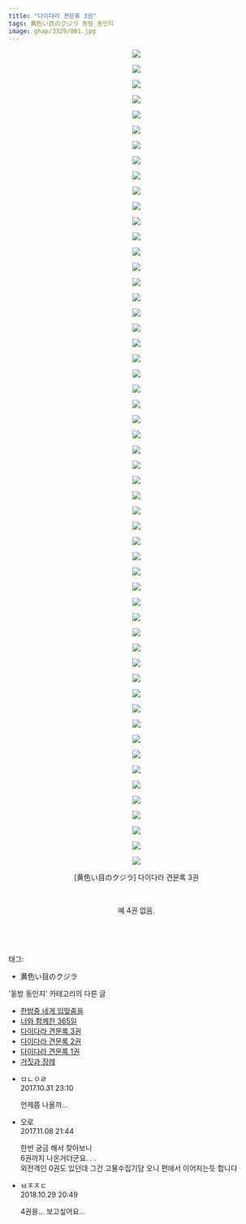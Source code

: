 ```yaml
---
title: "다이다라 견문록 3권"
tags: 黄色い目のクジラ 동방_동인지
image: ghap/3329/001.jpg
---
```

<div class="article">
<p style="text-align: center; clear: none; float: none;"><img src="{{ site.nasurl }}/ghap/3329/001.jpg"/></p>
<p style="text-align: center; clear: none; float: none;"><img src="{{ site.nasurl }}/ghap/3329/002.jpg"/></p>
<p style="text-align: center; clear: none; float: none;"><img src="{{ site.nasurl }}/ghap/3329/003.jpg"/></p>
<p style="text-align: center; clear: none; float: none;"><img src="{{ site.nasurl }}/ghap/3329/004.jpg"/></p>
<p style="text-align: center; clear: none; float: none;"><img src="{{ site.nasurl }}/ghap/3329/005.jpg"/></p>
<p style="text-align: center; clear: none; float: none;"><img src="{{ site.nasurl }}/ghap/3329/006.jpg"/></p>
<p style="text-align: center; clear: none; float: none;"><img src="{{ site.nasurl }}/ghap/3329/007.jpg"/></p>
<p style="text-align: center; clear: none; float: none;"><img src="{{ site.nasurl }}/ghap/3329/008.jpg"/></p>
<p style="text-align: center; clear: none; float: none;"><img src="{{ site.nasurl }}/ghap/3329/009.jpg"/></p>
<p style="text-align: center; clear: none; float: none;"><img src="{{ site.nasurl }}/ghap/3329/010.jpg"/></p>
<p style="text-align: center; clear: none; float: none;"><img src="{{ site.nasurl }}/ghap/3329/011.jpg"/></p>
<p style="text-align: center; clear: none; float: none;"><img src="{{ site.nasurl }}/ghap/3329/012.jpg"/></p>
<p style="text-align: center; clear: none; float: none;"><img src="{{ site.nasurl }}/ghap/3329/013.jpg"/></p>
<p style="text-align: center; clear: none; float: none;"><img src="{{ site.nasurl }}/ghap/3329/014.jpg"/></p>
<p style="text-align: center; clear: none; float: none;"><img src="{{ site.nasurl }}/ghap/3329/015.jpg"/></p>
<p style="text-align: center; clear: none; float: none;"><img src="{{ site.nasurl }}/ghap/3329/016.jpg"/></p>
<p style="text-align: center; clear: none; float: none;"><img src="{{ site.nasurl }}/ghap/3329/017.jpg"/></p>
<p style="text-align: center; clear: none; float: none;"><img src="{{ site.nasurl }}/ghap/3329/018.jpg"/></p>
<p style="text-align: center; clear: none; float: none;"><img src="{{ site.nasurl }}/ghap/3329/019.jpg"/></p>
<p style="text-align: center; clear: none; float: none;"><img src="{{ site.nasurl }}/ghap/3329/020.jpg"/></p>
<p style="text-align: center; clear: none; float: none;"><img src="{{ site.nasurl }}/ghap/3329/021.jpg"/></p>
<p style="text-align: center; clear: none; float: none;"><img src="{{ site.nasurl }}/ghap/3329/022.jpg"/></p>
<p style="text-align: center; clear: none; float: none;"><img src="{{ site.nasurl }}/ghap/3329/023.jpg"/></p>
<p style="text-align: center; clear: none; float: none;"><img src="{{ site.nasurl }}/ghap/3329/024.jpg"/></p>
<p style="text-align: center; clear: none; float: none;"><img src="{{ site.nasurl }}/ghap/3329/025.jpg"/></p>
<p style="text-align: center; clear: none; float: none;"><img src="{{ site.nasurl }}/ghap/3329/026.jpg"/></p>
<p style="text-align: center; clear: none; float: none;"><img src="{{ site.nasurl }}/ghap/3329/027.jpg"/></p>
<p style="text-align: center; clear: none; float: none;"><img src="{{ site.nasurl }}/ghap/3329/028.jpg"/></p>
<p style="text-align: center; clear: none; float: none;"><img src="{{ site.nasurl }}/ghap/3329/029.jpg"/></p>
<p style="text-align: center; clear: none; float: none;"><img src="{{ site.nasurl }}/ghap/3329/030.jpg"/></p>
<p style="text-align: center; clear: none; float: none;"><img src="{{ site.nasurl }}/ghap/3329/031.jpg"/></p>
<p style="text-align: center; clear: none; float: none;"><img src="{{ site.nasurl }}/ghap/3329/032.jpg"/></p>
<p style="text-align: center; clear: none; float: none;"><img src="{{ site.nasurl }}/ghap/3329/033.jpg"/></p>
<p style="text-align: center; clear: none; float: none;"><img src="{{ site.nasurl }}/ghap/3329/034.jpg"/></p>
<p style="text-align: center; clear: none; float: none;"><img src="{{ site.nasurl }}/ghap/3329/035.jpg"/></p>
<p style="text-align: center; clear: none; float: none;"><img src="{{ site.nasurl }}/ghap/3329/036.jpg"/></p>
<p style="text-align: center; clear: none; float: none;"><img src="{{ site.nasurl }}/ghap/3329/037.jpg"/></p>
<p style="text-align: center; clear: none; float: none;"><img src="{{ site.nasurl }}/ghap/3329/038.jpg"/></p>
<p style="text-align: center; clear: none; float: none;"><img src="{{ site.nasurl }}/ghap/3329/039.jpg"/></p>
<p style="text-align: center; clear: none; float: none;"><img src="{{ site.nasurl }}/ghap/3329/040.jpg"/></p>
<p style="text-align: center; clear: none; float: none;"><img src="{{ site.nasurl }}/ghap/3329/041.jpg"/></p>
<p style="text-align: center; clear: none; float: none;"><img src="{{ site.nasurl }}/ghap/3329/042.jpg"/></p>
<p style="text-align: center; clear: none; float: none;"><img src="{{ site.nasurl }}/ghap/3329/043.jpg"/></p>
<p style="text-align: center; clear: none; float: none;"><img src="{{ site.nasurl }}/ghap/3329/044.jpg"/></p>
<p style="text-align: center; clear: none; float: none;"><img src="{{ site.nasurl }}/ghap/3329/045.jpg"/></p>
<p style="text-align: center; clear: none; float: none;"><img src="{{ site.nasurl }}/ghap/3329/046.jpg"/></p>
<p style="text-align: center; clear: none; float: none;"><img src="{{ site.nasurl }}/ghap/3329/047.jpg"/></p>
<p style="text-align: center; clear: none; float: none;"><img src="{{ site.nasurl }}/ghap/3329/048.jpg"/></p>
<p style="text-align: center; clear: none; float: none;"><img src="{{ site.nasurl }}/ghap/3329/049.jpg"/></p>
<p style="text-align: center; clear: none; float: none;"><img src="{{ site.nasurl }}/ghap/3329/050.jpg"/></p>
<p style="text-align: center; clear: none; float: none;"><img src="{{ site.nasurl }}/ghap/3329/051.jpg"/></p>
<p style="text-align: center; clear: none; float: none;"><img src="{{ site.nasurl }}/ghap/3329/052.jpg"/></p>
<p style="text-align: center; clear: none; float: none;"><img src="{{ site.nasurl }}/ghap/3329/053.jpg"/></p>
<p style="text-align: center; clear: none; float: none;"><img src="{{ site.nasurl }}/ghap/3329/054.jpg"/></p>
<p style="text-align: center; clear: none; float: none;">[黄色い目のクジラ] 다이다라 견문록 3권</p>
<p style="text-align: center; clear: none; float: none;"><br/></p>
<p style="text-align: center; clear: none; float: none;">예 4권 없음.</p>
<p style="text-align: center; clear: none; float: none;"><br/></p>
<p><br/></p>
</div><div class="tagTrail">
<p>태그: </p>
<ul>
<li>黄色い目のクジラ</li>
</ul>
</div><div class="another">
<p>'동방 동인지' 카테고리의 다른 글</p>
<ul>
<li><a href="/2017-06-02-ghap_3331">한밤중 네게 입맞춤을</a></li>
<li><a href="/2017-06-02-ghap_3330">너와 함께한 365일</a></li>
<li><a href="/2017-06-01-ghap_3329">다이다라 견문록 3권</a></li>
<li><a href="/2017-06-01-ghap_3328">다이다라 견문록 2권</a></li>
<li><a href="/2017-06-01-ghap_3327">다이다라 견문록 1권</a></li>
<li><a href="/2017-06-01-ghap_3326">거짓과 장례</a></li>
</ul>
</div><div class="cb_module cb_fluid">
<div class="cb_wrt cb_profile">
<div class="comment">
<ul>
<li class="cb_thumb_off" id="comment15119204">
<div class="cb_comment_area">
<div class="cb_info_area">
<div class="cb_section">
<span class="cb_nick_name">ㅁㄴㅇㄹ</span>
</div>
<div class="cb_section">
<span class="cb_date">2017.10.31 23:10 </span>
</div>
</div>
<div class="cb_dsc_comment">
<p class="cb_dsc">
											언제쯤 나올까...
										</p>
</div>
</div></li>
<li class="cb_thumb_off" id="comment15125514">
<div class="cb_comment_area">
<div class="cb_info_area">
<div class="cb_section">
<span class="cb_nick_name">오로</span>
</div>
<div class="cb_section">
<span class="cb_date">2017.11.08 21:44 </span>
</div>
</div>
<div class="cb_dsc_comment">
<p class="cb_dsc">
											한번 궁금 해서 찾아보니<br/>
6권까지 나온거더군요. . .<br/>
외전격인 0권도 있던데 그건 고물수집기담 오니 편에서 이어지는듯 합니다
										</p>
</div>
</div></li>
<li class="cb_thumb_off" id="comment15364590">
<div class="cb_comment_area">
<div class="cb_info_area">
<div class="cb_section">
<span class="cb_nick_name">ㅂㅈㅈㄷ</span>
</div>
<div class="cb_section">
<span class="cb_date">2018.10.29 20:49 </span>
</div>
</div>
<div class="cb_dsc_comment">
<p class="cb_dsc">
											4권을... 보고싶어요...
										</p>
</div>
</div></li>
</ul>
</div>
</div><!-- commentList close -->
</div>